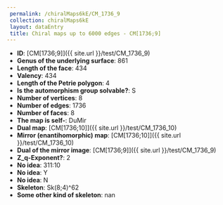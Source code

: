 ```yaml
--- 
 permalink: /chiralMaps6kE/CM_1736_9 
 collection: chiralMaps6kE
 layout: dataEntry
 title: Chiral maps up to 6000 edges - CM[1736;9]
---
```


- **ID**: [CM[1736;9]]({{ site.url }}/test/CM_1736_9)
- **Genus of the underlying surface**: 861
- **Length of the face**: 434
- **Valency**: 434
- **Length of the Petrie polygon**: 4
- **Is the automorphism group solvable?**: S
- **Number of vertices**: 8
- **Number of edges**: 1736
- **Number of faces**: 8
- **The map is self-**: DuMir
- **Dual map**: [CM[1736;10]]({{ site.url }}/test/CM_1736_10)
- **Mirror (enantihomorphic) map**: [CM[1736;10]]({{ site.url }}/test/CM_1736_10)
- **Dual of the mirror image**: [CM[1736;9]]({{ site.url }}/test/CM_1736_9)
- **Z_q-Exponent?**: 2
- **No idea**:  311:10
- **No idea**: Y
- **No idea**: N
- **Skeleton**: Sk(8;4)^62
- **Some other kind of skeleton**: nan
